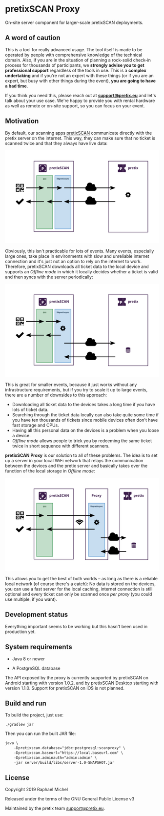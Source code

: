 pretixSCAN Proxy
================

On-site server component for larger-scale pretixSCAN deployments.

A word of caution
-----------------

This is a tool for really advanced usage. The tool itself is made to be operated by people with comprehensive knowledge of the technical domain. Also, if you are in the situation of planning a rock-solid check-in process for thousands of participants, we **strongly advise you to get professional support** regardless of the tools in use. This is a **complex undertaking** and if you're not an expert with these things (or if you are an expert, but busy with other things during the event), **you are going to have a bad time**.

If you think you need this, please reach out at **support@pretix.eu** and let's talk about your use case. 
We're happy to provide you with rental hardware as well as remote or on-site support, so you can focus on your event.

Motivation
----------

By default, our scanning apps [pretixSCAN](https://pretix.eu/about/en/scan) communicate directly with the pretix server on the internet. This way, they can make sure that no ticket is scanned twice and that they always have live data:

![Online scanning](res/online.png?raw=true)

Obviously, this isn't practicable for lots of events. Many events, especially large ones, take place in environments with slow and unreliable internet connection and it's just not an option to rely on the internet to work. Therefore, pretixSCAN downloads all ticket data to the local device and supports an *Offline mode* in which it locally decides whether a ticket is valid and then syncs with the server periodically:

![Offline scanning](res/offline.png?raw=true)

This is great for smaller events, because it just works without any infrastructure requirements, but if you try to scale it up to large events, there are a number of downsides to this approach:

* Downloading all ticket data to the devices takes a long time if you have lots of ticket data.
* Searching through the ticket data locally can also take quite some time if you have ten thousands of tickets since mobile devices often don't have fast storage and CPUs.
* Having all this personal data on the devices is a problem when you loose a device.
* *Offline mode* allows people to trick you by redeeming the same ticket twice in short sequence with different scanners.

**pretixSCAN Proxy** is our solution to all of these problems. The idea is to set up a server in your local WiFi network that relays the communication between the devices and the pretix server and basically takes over the function of the local storage in *Offline mode*:

![Proxy mode](res/proxy.png?raw=true)

This allows you to get the best of both worlds – as long as there is a reliable local network (of course there's a catch): No data is stored on the devices, you can use a fast server for the local caching, internet connection is still optional and every ticket can only be scanned once *per proxy* (you could use multiple, if you want).

Development status
------------------

Everything important seems to be working but this hasn't been used in production yet.

System requirements
-------------------

* Java 8 or newer

* A PostgreSQL database

The API exposed by the proxy is currently supported by pretixSCAN on Android starting with version 1.0.2. and by pretixSCAN Desktop starting with version 1.1.0. Support for pretixSCAN on iOS is not planned.

Build and run
-------------

To build the project, just use:

    ./gradlew jar
    
Then you can run the built JAR file:

    java \
        -Dpretixscan.database="jdbc:postgresql:scanproxy" \
        -Dpretixscan.baseurl="https://local.baseurl.com" \
        -Dpretixscan.adminauth="admin:admin" \
        -jar server/build/libs/server-1.0-SNAPSHOT.jar


License
-------

Copyright 2019 Raphael Michel

Released under the terms of the GNU General Public License v3

Maintained by the pretix team <support@pretix.eu>.